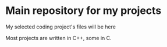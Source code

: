 # Main repository for my projects

My selected coding project's files will be here

Most projects are written in C++, some in C.
